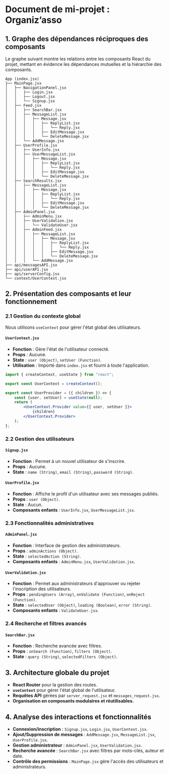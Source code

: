 # Document de mi-projet : Organiz’asso

## 1. Graphe des dépendances réciproques des composants

Le graphe suivant montre les relations entre les composants React du projet, mettant en évidence les dépendances mutuelles et la hiérarchie des composants.

```
App (index.jsx)
├── MainPage.jsx
│   ├── NavigationPanel.jsx
│   │   ├── Login.jsx
│   │   ├── Logout.jsx
│   │   └── Signup.jsx
│   ├── Feed.jsx
│   │   ├── SearchBar.jsx
│   │   ├── MessageList.jsx
│   │   │   ├── Message.jsx
│   │   │   │   ├── ReplyList.jsx
│   │   │   │   │   └── Reply.jsx
│   │   │   │   ├── EditMessage.jsx
│   │   │   │   └── DeleteMessage.jsx
│   │   └── AddMessage.jsx
│   ├── UserProfile.jsx
│   │   ├── UserInfo.jsx
│   │   ├── UserMessageList.jsx
│   │   │   ├── Message.jsx
│   │   │   │   ├── ReplyList.jsx
│   │   │   │   │   └── Reply.jsx
│   │   │   │   ├── EditMessage.jsx
│   │   │   │   └── DeleteMessage.jsx
│   ├── SearchResults.jsx
│   │   ├── MessageList.jsx
│   │   │   ├── Message.jsx
│   │   │   │   ├── ReplyList.jsx
│   │   │   │   │   └── Reply.jsx
│   │   │   │   ├── EditMessage.jsx
│   │   │   │   └── DeleteMessage.jsx
│   ├── AdminPanel.jsx
│   │   ├── AdminMenu.jsx
│   │   ├── UserValidation.jsx
│   │   │   └── ValidateUser.jsx
│   │   ├── AdminFeed.jsx
│   │   │   ├── MessageList.jsx
│   │   │   │   ├── Message.jsx
│   │   │   │   │   ├── ReplyList.jsx
│   │   │   │   │   │   └── Reply.jsx
│   │   │   │   │   ├── EditMessage.jsx
│   │   │   │   │   └── DeleteMessage.jsx
│   │   │   └── AddMessage.jsx
├── api/messagesAPI.jsx
├── api/userAPI.jsx
├── api/serverConfig.jsx
└── context/UserContext.jsx
```

## 2. Présentation des composants et leur fonctionnement

### 2.1 Gestion du contexte global
Nous utilisons `useContext` pour gérer l'état global des utilisateurs.

#### `UserContext.jsx`
- **Fonction** : Gère l'état de l'utilisateur connecté.
- **Props** : Aucune.
- **State** : `user (Object)`, `setUser (Function)`.
- **Utilisation** : Importé dans `index.jsx` et fourni à toute l'application.

```jsx
import { createContext, useState } from "react";

export const UserContext = createContext();

export const UserProvider = ({ children }) => {
    const [user, setUser] = useState(null);
    return (
        <UserContext.Provider value={{ user, setUser }}>
            {children}
        </UserContext.Provider>
    );
};
```

### 2.2 Gestion des utilisateurs

#### `Signup.jsx`
- **Fonction** : Permet à un nouvel utilisateur de s'inscrire.
- **Props** : Aucune.
- **State** : `name (String)`, `email (String)`, `password (String)`.

#### `UserProfile.jsx`
- **Fonction** : Affiche le profil d'un utilisateur avec ses messages publiés.
- **Props** : `user (Object)`.
- **State** : Aucun.
- **Composants enfants** : `UserInfo.jsx`, `UserMessageList.jsx`.

### 2.3 Fonctionnalités administratives

#### `AdminPanel.jsx`
- **Fonction** : Interface de gestion des administrateurs.
- **Props** : `adminActions (Object)`.
- **State** : `selectedAction (String)`.
- **Composants enfants** : `AdminMenu.jsx`, `UserValidation.jsx`.

#### `UserValidation.jsx`
- **Fonction** : Permet aux administrateurs d'approuver ou rejeter l'inscription des utilisateurs.
- **Props** : `pendingUsers (Array)`, `onValidate (Function)`, `onReject (Function)`.
- **State** : `selectedUser (Object)`, `loading (Boolean)`, `error (String)`.
- **Composants enfants** : `ValidateUser.jsx`.

### 2.4 Recherche et filtres avancés

#### `SearchBar.jsx`
- **Fonction** : Recherche avancée avec filtres.
- **Props** : `onSearch (Function)`, `filters (Object)`.
- **State** : `query (String)`, `selectedFilters (Object)`.

## 3. Architecture globale du projet

- **React Router** pour la gestion des routes.
- **`useContext`** pour gérer l'état global de l'utilisateur.
- **Requêtes API** gérées par `server_request.jsx` et `messages_request.jsx`.
- **Organisation en composants modulaires et réutilisables.**

## 4. Analyse des interactions et fonctionnalités

- **Connexion/inscription** : `Signup.jsx`, `Login.jsx`, `UserContext.jsx`.
- **Ajout/Suppression de messages** : `AddMessage.jsx`, `MessageList.jsx`, `UserProfile.jsx`.
- **Gestion administrateur** : `AdminPanel.jsx`, `UserValidation.jsx`.
- **Recherche avancée** : `SearchBar.jsx` avec filtres par mots-clés, auteur et date.
- **Contrôle des permissions** : `MainPage.jsx` gère l'accès des utilisateurs et administrateurs.

